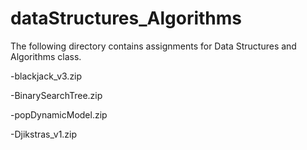 # dataStructures_Algorithms

The following directory contains assignments for Data Structures and Algorithms class.

-blackjack_v3.zip

-BinarySearchTree.zip

-popDynamicModel.zip

-Djikstras_v1.zip
